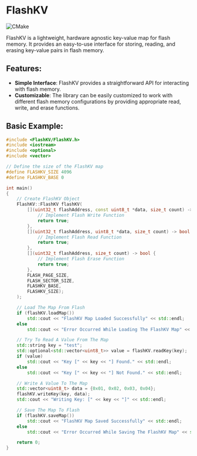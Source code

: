 # FlashKV

![CMake](https://github.com/joeinman/FlashKV/actions/workflows/cmake.yml/badge.svg)

FlashKV is a lightweight, hardware agnostic key-value map for flash memory. It provides an easy-to-use interface for storing, reading, and erasing key-value pairs in flash memory.

## Features:

- **Simple Interface**: FlashKV provides a straightforward API for interacting with flash memory.
- **Customizable**: The library can be easily customized to work with different flash memory configurations by providing appropriate read, write, and erase functions.

## Basic Example:

```cpp
#include <FlashKV/FlashKV.h>
#include <iostream>
#include <optional>
#include <vector>

// Define the size of the FlashKV map
#define FLASHKV_SIZE 4096
#define FLASHKV_BASE 0

int main()
{
    // Create FlashKV Object
    FlashKV::FlashKV flashKV(
        [](uint32_t flashAddress, const uint8_t *data, size_t count) -> bool {
            // Implement Flash Write Function
            return true;
        },
        [](uint32_t flashAddress, uint8_t *data, size_t count) -> bool {
            // Implement Flash Read Function
            return true;
        },
        [](uint32_t flashAddress, size_t count) -> bool {
            // Implement Flash Erase Function
            return true;
        },
        FLASH_PAGE_SIZE,
        FLASH_SECTOR_SIZE,
        FLASHKV_BASE,
        FLASHKV_SIZE);
    );

    // Load The Map From Flash
    if (flashKV.loadMap())
        std::cout << "FlashKV Map Loaded Successfully" << std::endl;
    else
        std::cout << "Error Occurred While Loading The FlashKV Map" << std::endl;

    // Try To Read A Value From The Map
    std::string key = "test";
    std::optional<std::vector<uint8_t>> value = flashKV.readKey(key);
    if (value)
        std::cout << "Key [" << key << "] Found." << std::endl;
    else
        std::cout << "Key [" << key << "] Not Found." << std::endl;

    // Write A Value To The Map
    std::vector<uint8_t> data = {0x01, 0x02, 0x03, 0x04};
    flashKV.writeKey(key, data);
    std::cout << "Writing Key: [" << key << "]" << std::endl;

    // Save The Map To Flash
    if (flashKV.saveMap())
        std::cout << "FlashKV Map Saved Successfully" << std::endl;
    else
        std::cout << "Error Occurred While Saving The FlashKV Map" << std::endl;

    return 0;
}
```
